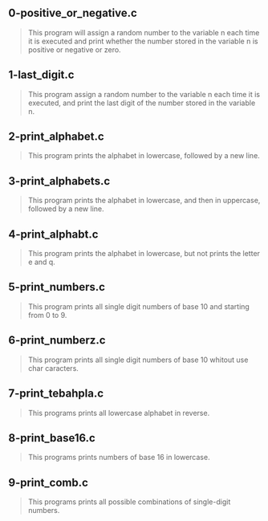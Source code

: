 ## 0-positive_or_negative.c
> This program will assign a random number to the variable n each time it is executed and print whether the number stored in the variable n is positive or negative or zero.

## 1-last_digit.c
> This program assign a random number to the variable n each time it is executed, and print the last digit of the number stored in the variable n.
## 2-print_alphabet.c
> This program prints the alphabet in lowercase, followed by a new line.

## 3-print_alphabets.c
> This program prints the alphabet in lowercase, and then in uppercase, followed by a new line.

## 4-print_alphabt.c
> This program prints the alphabet in lowercase, but not prints the letter e and q.

## 5-print_numbers.c
> This program prints all single digit numbers of base 10 and starting from 0 to 9.

## 6-print_numberz.c
> This program prints all single digit numbers of base 10 whitout use char caracters.

## 7-print_tebahpla.c
> This programs prints all lowercase alphabet in reverse.

## 8-print_base16.c
> This programs prints numbers of base 16 in lowercase.

## 9-print_comb.c
> This programs prints  all possible combinations of single-digit numbers.
